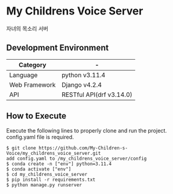 # My Childrens Voice Server
자녀의 목소리 서버

## Development Environment

|Category| - |
| --- | --- |
|Language|python v3.11.4|
|Web Framework|Django v4.2.4|
|API|RESTful API(drf v3.14.0)|

## How to Execute

Execute the following lines to properly clone and run the project.   
config.yaml file is required.

```
$ git clone https://github.com/My-Children-s-Voice/my_childrens_voice_server.git
add config.yaml to /my_childrens_voice_server/config 
$ conda create -n ["env"] python=3.11.4
$ conda activate ["env"]
$ cd my_childrens_voice_server
$ pip install -r requirements.txt
$ python manage.py runserver